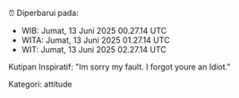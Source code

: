 ⏰ Diperbarui pada:
- WIB: Jumat, 13 Juni 2025 00.27.14 UTC
- WITA: Jumat, 13 Juni 2025 01.27.14 UTC
- WIT: Jumat, 13 Juni 2025 02.27.14 UTC

Kutipan Inspiratif:
"Im sorry my fault. I forgot youre an Idiot."


Kategori: attitude

